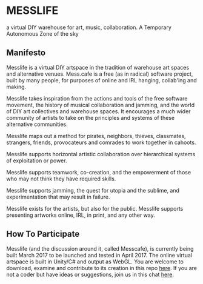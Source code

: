# MESSLIFE
a virtual DIY warehouse for art, music, collaboration. A Temporary Autonomous Zone of the sky

## Manifesto

Messlife is a virtual DIY artspace in the tradition of warehouse art spaces and alternative venues. Mess.cafe is a free (as in radical) software project, built by many people, for purposes of online and IRL hanging, collab'ing and making.

Messlife takes inspiration from the actions and tools of the free software movement, the history of musical collaboration and jamming, and the world of DIY art collectives and warehouse spaces. It encourages a much wider community of artists to take on the principles and systems of these alternative communities.

Messlife maps out a method for pirates, neighbors, thieves, classmates, strangers, friends, provocateurs and comrades to work together in cahoots.

Messlife supports horizontal artistic collaboration over hierarchical systems of exploitation or power.

Messlife supports teamwork, co-creation, and the empowerment of those who may not think they have required skills.

Messlife supports jamming, the quest for utopia and the sublime, and experimentation that may result in failure.

Messlife exists for the artists, but also for the public. Messlife supports presenting artworks online, IRL, in print, and any other way.

## How To Participate

Messlife (and the discussion around it, called Messcafe), is currently being built March 2017 to be launched and tested in April 2017. The online virtual artspace is built in Unity/C# and output as WebGL. You are welcome to download, examine and contribute to its creation in this repo [here](https://github.com/lee2sman/messlife). If you are not a coder but have ideas or suggestions, join us in this chat [here](justanothersystem.slack.com).
